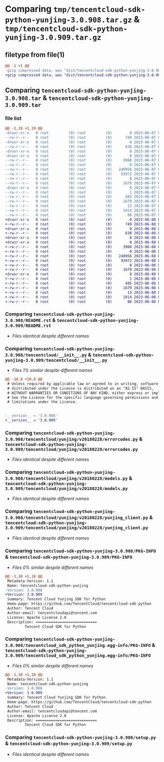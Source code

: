 # Comparing `tmp/tencentcloud-sdk-python-yunjing-3.0.908.tar.gz` & `tmp/tencentcloud-sdk-python-yunjing-3.0.909.tar.gz`

## filetype from file(1)

```diff
@@ -1 +1 @@
-gzip compressed data, was "dist/tencentcloud-sdk-python-yunjing-3.0.908.tar", last modified: Wed Jun  7 00:37:21 2023, max compression
+gzip compressed data, was "dist/tencentcloud-sdk-python-yunjing-3.0.909.tar", last modified: Thu Jun  8 00:38:53 2023, max compression
```

## Comparing `tencentcloud-sdk-python-yunjing-3.0.908.tar` & `tencentcloud-sdk-python-yunjing-3.0.909.tar`

### file list

```diff
@@ -1,19 +1,19 @@
-drwxr-xr-x   0 root         (0) root         (0)        0 2023-06-07 00:37:21.000000 tencentcloud-sdk-python-yunjing-3.0.908/
--rw-r--r--   0 root         (0) root         (0)      749 2023-06-07 00:37:21.000000 tencentcloud-sdk-python-yunjing-3.0.908/README.rst
-drwxr-xr-x   0 root         (0) root         (0)        0 2023-06-07 00:37:21.000000 tencentcloud-sdk-python-yunjing-3.0.908/tencentcloud/
--rw-r--r--   0 root         (0) root         (0)      630 2023-06-07 00:37:21.000000 tencentcloud-sdk-python-yunjing-3.0.908/tencentcloud/__init__.py
-drwxr-xr-x   0 root         (0) root         (0)        0 2023-06-07 00:37:21.000000 tencentcloud-sdk-python-yunjing-3.0.908/tencentcloud/yunjing/
-drwxr-xr-x   0 root         (0) root         (0)        0 2023-06-07 00:37:21.000000 tencentcloud-sdk-python-yunjing-3.0.908/tencentcloud/yunjing/v20180228/
--rw-r--r--   0 root         (0) root         (0)     3960 2023-06-07 00:37:21.000000 tencentcloud-sdk-python-yunjing-3.0.908/tencentcloud/yunjing/v20180228/errorcodes.py
--rw-r--r--   0 root         (0) root         (0)        0 2023-06-07 00:37:21.000000 tencentcloud-sdk-python-yunjing-3.0.908/tencentcloud/yunjing/v20180228/__init__.py
--rw-r--r--   0 root         (0) root         (0)   240956 2023-06-07 00:37:21.000000 tencentcloud-sdk-python-yunjing-3.0.908/tencentcloud/yunjing/v20180228/models.py
--rw-r--r--   0 root         (0) root         (0)    93972 2023-06-07 00:37:21.000000 tencentcloud-sdk-python-yunjing-3.0.908/tencentcloud/yunjing/v20180228/yunjing_client.py
--rw-r--r--   0 root         (0) root         (0)        0 2023-06-07 00:37:21.000000 tencentcloud-sdk-python-yunjing-3.0.908/tencentcloud/yunjing/__init__.py
--rw-r--r--   0 root         (0) root         (0)     1679 2023-06-07 00:37:21.000000 tencentcloud-sdk-python-yunjing-3.0.908/PKG-INFO
-drwxr-xr-x   0 root         (0) root         (0)        0 2023-06-07 00:37:21.000000 tencentcloud-sdk-python-yunjing-3.0.908/tencentcloud_sdk_python_yunjing.egg-info/
--rw-r--r--   0 root         (0) root         (0)        1 2023-06-07 00:37:21.000000 tencentcloud-sdk-python-yunjing-3.0.908/tencentcloud_sdk_python_yunjing.egg-info/dependency_links.txt
--rw-r--r--   0 root         (0) root         (0)      485 2023-06-07 00:37:21.000000 tencentcloud-sdk-python-yunjing-3.0.908/tencentcloud_sdk_python_yunjing.egg-info/SOURCES.txt
--rw-r--r--   0 root         (0) root         (0)     1679 2023-06-07 00:37:21.000000 tencentcloud-sdk-python-yunjing-3.0.908/tencentcloud_sdk_python_yunjing.egg-info/PKG-INFO
--rw-r--r--   0 root         (0) root         (0)       13 2023-06-07 00:37:21.000000 tencentcloud-sdk-python-yunjing-3.0.908/tencentcloud_sdk_python_yunjing.egg-info/top_level.txt
--rw-r--r--   0 root         (0) root         (0)     1014 2023-06-07 00:37:21.000000 tencentcloud-sdk-python-yunjing-3.0.908/setup.py
--rw-r--r--   0 root         (0) root         (0)       88 2023-06-07 00:37:21.000000 tencentcloud-sdk-python-yunjing-3.0.908/setup.cfg
+drwxr-xr-x   0 root         (0) root         (0)        0 2023-06-08 00:38:53.000000 tencentcloud-sdk-python-yunjing-3.0.909/
+-rw-r--r--   0 root         (0) root         (0)      749 2023-06-08 00:38:53.000000 tencentcloud-sdk-python-yunjing-3.0.909/README.rst
+drwxr-xr-x   0 root         (0) root         (0)        0 2023-06-08 00:38:53.000000 tencentcloud-sdk-python-yunjing-3.0.909/tencentcloud/
+-rw-r--r--   0 root         (0) root         (0)      630 2023-06-08 00:38:53.000000 tencentcloud-sdk-python-yunjing-3.0.909/tencentcloud/__init__.py
+drwxr-xr-x   0 root         (0) root         (0)        0 2023-06-08 00:38:53.000000 tencentcloud-sdk-python-yunjing-3.0.909/tencentcloud/yunjing/
+drwxr-xr-x   0 root         (0) root         (0)        0 2023-06-08 00:38:53.000000 tencentcloud-sdk-python-yunjing-3.0.909/tencentcloud/yunjing/v20180228/
+-rw-r--r--   0 root         (0) root         (0)     3960 2023-06-08 00:38:53.000000 tencentcloud-sdk-python-yunjing-3.0.909/tencentcloud/yunjing/v20180228/errorcodes.py
+-rw-r--r--   0 root         (0) root         (0)        0 2023-06-08 00:38:53.000000 tencentcloud-sdk-python-yunjing-3.0.909/tencentcloud/yunjing/v20180228/__init__.py
+-rw-r--r--   0 root         (0) root         (0)   240956 2023-06-08 00:38:53.000000 tencentcloud-sdk-python-yunjing-3.0.909/tencentcloud/yunjing/v20180228/models.py
+-rw-r--r--   0 root         (0) root         (0)    93972 2023-06-08 00:38:53.000000 tencentcloud-sdk-python-yunjing-3.0.909/tencentcloud/yunjing/v20180228/yunjing_client.py
+-rw-r--r--   0 root         (0) root         (0)        0 2023-06-08 00:38:53.000000 tencentcloud-sdk-python-yunjing-3.0.909/tencentcloud/yunjing/__init__.py
+-rw-r--r--   0 root         (0) root         (0)     1679 2023-06-08 00:38:53.000000 tencentcloud-sdk-python-yunjing-3.0.909/PKG-INFO
+drwxr-xr-x   0 root         (0) root         (0)        0 2023-06-08 00:38:53.000000 tencentcloud-sdk-python-yunjing-3.0.909/tencentcloud_sdk_python_yunjing.egg-info/
+-rw-r--r--   0 root         (0) root         (0)        1 2023-06-08 00:38:53.000000 tencentcloud-sdk-python-yunjing-3.0.909/tencentcloud_sdk_python_yunjing.egg-info/dependency_links.txt
+-rw-r--r--   0 root         (0) root         (0)      485 2023-06-08 00:38:53.000000 tencentcloud-sdk-python-yunjing-3.0.909/tencentcloud_sdk_python_yunjing.egg-info/SOURCES.txt
+-rw-r--r--   0 root         (0) root         (0)     1679 2023-06-08 00:38:53.000000 tencentcloud-sdk-python-yunjing-3.0.909/tencentcloud_sdk_python_yunjing.egg-info/PKG-INFO
+-rw-r--r--   0 root         (0) root         (0)       13 2023-06-08 00:38:53.000000 tencentcloud-sdk-python-yunjing-3.0.909/tencentcloud_sdk_python_yunjing.egg-info/top_level.txt
+-rw-r--r--   0 root         (0) root         (0)     1014 2023-06-08 00:38:53.000000 tencentcloud-sdk-python-yunjing-3.0.909/setup.py
+-rw-r--r--   0 root         (0) root         (0)       88 2023-06-08 00:38:53.000000 tencentcloud-sdk-python-yunjing-3.0.909/setup.cfg
```

### Comparing `tencentcloud-sdk-python-yunjing-3.0.908/README.rst` & `tencentcloud-sdk-python-yunjing-3.0.909/README.rst`

 * *Files identical despite different names*

### Comparing `tencentcloud-sdk-python-yunjing-3.0.908/tencentcloud/__init__.py` & `tencentcloud-sdk-python-yunjing-3.0.909/tencentcloud/__init__.py`

 * *Files 1% similar despite different names*

```diff
@@ -10,8 +10,8 @@
 # Unless required by applicable law or agreed to in writing, software
 # distributed under the License is distributed on an "AS IS" BASIS,
 # WITHOUT WARRANTIES OR CONDITIONS OF ANY KIND, either express or implied.
 # See the License for the specific language governing permissions and
 # limitations under the License.
 
 
-__version__ = '3.0.908'
+__version__ = '3.0.909'
```

### Comparing `tencentcloud-sdk-python-yunjing-3.0.908/tencentcloud/yunjing/v20180228/errorcodes.py` & `tencentcloud-sdk-python-yunjing-3.0.909/tencentcloud/yunjing/v20180228/errorcodes.py`

 * *Files identical despite different names*

### Comparing `tencentcloud-sdk-python-yunjing-3.0.908/tencentcloud/yunjing/v20180228/models.py` & `tencentcloud-sdk-python-yunjing-3.0.909/tencentcloud/yunjing/v20180228/models.py`

 * *Files identical despite different names*

### Comparing `tencentcloud-sdk-python-yunjing-3.0.908/tencentcloud/yunjing/v20180228/yunjing_client.py` & `tencentcloud-sdk-python-yunjing-3.0.909/tencentcloud/yunjing/v20180228/yunjing_client.py`

 * *Files identical despite different names*

### Comparing `tencentcloud-sdk-python-yunjing-3.0.908/PKG-INFO` & `tencentcloud-sdk-python-yunjing-3.0.909/PKG-INFO`

 * *Files 0% similar despite different names*

```diff
@@ -1,10 +1,10 @@
 Metadata-Version: 1.1
 Name: tencentcloud-sdk-python-yunjing
-Version: 3.0.908
+Version: 3.0.909
 Summary: Tencent Cloud Yunjing SDK for Python
 Home-page: https://github.com/TencentCloud/tencentcloud-sdk-python
 Author: Tencent Cloud
 Author-email: tencentcloudapi@tencent.com
 License: Apache License 2.0
 Description: ============================
         Tencent Cloud SDK for Python
```

### Comparing `tencentcloud-sdk-python-yunjing-3.0.908/tencentcloud_sdk_python_yunjing.egg-info/PKG-INFO` & `tencentcloud-sdk-python-yunjing-3.0.909/tencentcloud_sdk_python_yunjing.egg-info/PKG-INFO`

 * *Files 0% similar despite different names*

```diff
@@ -1,10 +1,10 @@
 Metadata-Version: 1.1
 Name: tencentcloud-sdk-python-yunjing
-Version: 3.0.908
+Version: 3.0.909
 Summary: Tencent Cloud Yunjing SDK for Python
 Home-page: https://github.com/TencentCloud/tencentcloud-sdk-python
 Author: Tencent Cloud
 Author-email: tencentcloudapi@tencent.com
 License: Apache License 2.0
 Description: ============================
         Tencent Cloud SDK for Python
```

### Comparing `tencentcloud-sdk-python-yunjing-3.0.908/setup.py` & `tencentcloud-sdk-python-yunjing-3.0.909/setup.py`

 * *Files identical despite different names*

